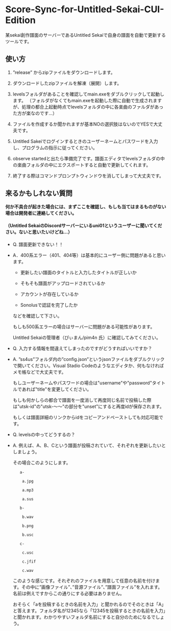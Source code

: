 # Score-Sync-for-Untitled-Sekai-CUI-Edition
某sekai創作譜面のサーバーであるUntitled Sekaiで自身の譜面を自動で更新するツールです。

## 使い方
  1. ”release” からzipファイルをダウンロードします。
  
  2. ダウンロードしたzipファイルを解凍（展開）します。
  
  3. levelsフォルダがあることを確認してmain.exeをダブルクリックして起動します。
    （フォルダがなくてもmain.exeを起動した際に自動で生成されますが、処理の都合上起動時点でlevelsフォルダの中に各楽曲のファルダがあった方が楽なのです...）
  
  4. ファイルを作成するか聞かれますが基本NOの選択肢はないのでYESで大丈夫です。
  
  5. Untitled Sakeiでログインするときのユーザーネームとパスワードを入力し、プログラムの指示に従ってください。
  
  6. observe startedと出たら準備完了です。譜面エディタでlevelsフォルダの中の楽曲フォルダの中にエクスポートすると自動で更新してくれます。
  
  7. 終了する際はコマンドプロンプトウィンドウを消してしまって大丈夫です。


## 来るかもしれない質問
  
  **何か不具合が起きた場合には、まずここを確認し、もしも当てはまるものがない場合は開発者に連絡してください。**
  #### （Untitled SekaiのDiscordサーバーにいるuni01というユーザーに聞いてください。ないと思いたいけどね...）
  
  
  * Q. 譜面更新できない！！

  
  * A．400系エラー（401、404等）は基本的にユーザー側に問題があると思います。
    
    * 更新したい譜面のタイトルと入力したタイトルが正しいか
      
    * そもそも譜面がアップロードされているか
      
    * アカウントが存在しているか
      
    * Sonolusで認証を完了したか
      
    などを確認して下さい。
    
    もしも500系エラーの場合はサーバーに問題がある可能性があります。

    Untitled Sekaiの管理者（ぴぃまん/pim4n 氏）に確認してみてください。


  * Q. 入力する情報を間違えてしまったのですがどうすればいいですか？

  * A. ”ss4us”フォルダ内の”config.json”というjsonファイルをダブルクリックで開いてください。Visual Stadio Codeのようなエディタか、何もなければメモ帳などで大丈夫です。
    
     もしユーザーネームやパスワードの場合は"username"や"password"タイトルであれば"title"を変更してください。
    
     もしも何かしらの都合で譜面を一度消して再度同じ名前で投稿した際は"utsk-id"の"utsk-～～"の部分を"unset"にすると再度idが保存されます。
    
     もしくは譜面詳細のリンクからidをコピーアンドペーストしても対応可能です。
    

  * Q. levelsの中ってどうするの？

  * A. 例えば、A、B、Cという譜面が投稿されていて、それぞれを更新したいとしましょう。
    
     その場合このようにします。

    
           a-
    
            a.jpg
    
            a.mp3
    
            a.sus
    
           b-
    
            b.wav
    
            b.png
    
            b.usc
    
           c-
    
            c.usc
    
            c.jfif
    
            c.wav
    
     このような感じです。それぞれのファイルを用意して任意の名前を付けます。その中に”画像ファイル”、”音源ファイル”、”譜面ファイル”を入れます。名前は例えですからこの通りにする必要はありません。
    
     おそらく「aを投稿するときの名前を入力」と聞かれるのでそのときは「A」と答えます。フォルダ名が12345なら「12345を投稿するときの名前を入力」と聞かれます。わかりやすいフォルダ名前にすると自分のためになるでしょう。
  
